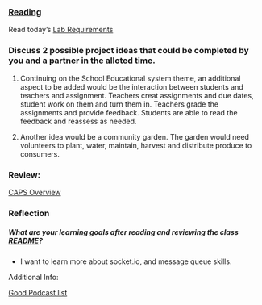 
### [Reading](https://codefellows.github.io/code-401-javascript-guide/curriculum/class-14/DISCUSSION)

Read today’s [Lab Requirements](https://codefellows.github.io/code-401-javascript-guide/curriculum/class-14/lab/)


### Discuss 2 possible project ideas that could be completed by you and a partner in the alloted time.

1. Continuing on the School Educational system theme, an additional aspect to be added would be the interaction between students and teachers and assignment. Teachers creat assignments and due dates, student work on them and turn them in. Teachers grade the assignments and provide feedback. Students are able to read the feedback and reassess as needed. 

2. Another idea would be a community garden. The garden would need volunteers to plant, water, maintain, harvest and distribute produce to consumers. 

### Review:
[CAPS Overview](https://codefellows.github.io/code-401-javascript-guide/curriculum/apps-and-libraries/caps/)


### Reflection
##### What are your learning goals after reading and reviewing the class [README](https://codefellows.github.io/code-401-javascript-guide/curriculum/class-14/)?

* I want to learn more about socket.io,  and message queue skills.

Additional Info: 

[Good Podcast list](https://www.codefellows.org/blog/our-favorite-tech-podcasts-for-2021/)